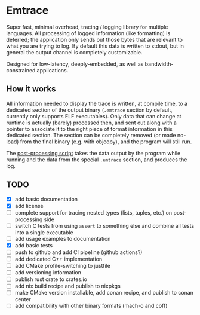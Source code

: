 # Emtrace

Super fast, minimal overhead, tracing / logging library for multiple languages. All processing of
logged information (like formatting) is deferred; the application only sends out those bytes that
are relevant to what you are trying to log. By default this data is written to stdout, but in
general the output channel is completely customizable.

Designed for low-latency, deeply-embedded, as well as bandwidth-constrained applications.

## How it works

All information needed to display the trace is written, at compile time, to a dedicated section of
the output binary (`.emtrace` section by default, currently only supports ELF executables). Only
data that can change at runtime is actually (barely) processed then, and sent out along with a
pointer to associate it to the right piece of format information in this dedicated section. The
section can be completely removed (or made no-load) from the final binary (e.g. with objcopy), and
the program will still run.

The [post-processing script](./emtrace.py) takes the data output by the program while running and
the data from the special `.emtrace` section, and produces the log.

## TODO

- [x] add basic documentation
- [x] add license
- [ ] complete support for tracing nested types (lists, tuples, etc.) on post-processing side
- [ ] switch C tests from using `assert` to something else and combine all tests into a single
  executable
- [ ] add usage examples to documentation
- [x] add basic tests
- [ ] push to github and add CI pipeline (github actions?)
- [ ] add dedicated C++ implementation
- [ ] add CMake profile-switching to justfile
- [ ] add versioning information
- [ ] publish rust crate to crates.io
- [ ] add nix build recipe and publish to nixpkgs
- [ ] make CMake version installable, add conan recipe, and publish to conan center
- [ ] add compatibility with other binary formats (mach-o and coff)

